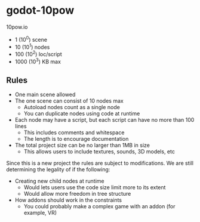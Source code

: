 # godot-10pow

10pow.io

* 1 (10<sup>0</sup>) scene
* 10 (10<sup>1</sup>) nodes
* 100 (10<sup>2</sup>) loc/script
* 1000 (10<sup>3</sup>) KB max

## Rules

* One main scene allowed
* The one scene can consist of 10 nodes max
  * Autoload nodes count as a single node
  * You can duplicate nodes using code at runtime
* Each node may have a script, but each script can have no more than 100 lines
  * This includes comments and whitespace
  * The length is to encourage documentation
* The total project size can be no larger than 1MB in size
  * This allows users to include textures, sounds, 3D models, etc

Since this is a new project the rules are subject to modifications. We are still determining the legality of if the following:
  * Creating new child nodes at runtime
    * Would lets users use the code size limit more to its extent
    * Would allow more freedom in tree structure
  * How addons should work in the constraints
    * You could probably make a complex game with an addon (for example, VR)
